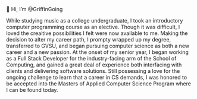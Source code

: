 👋 Hi, I’m @GriffinGoing

While studying music as a college undergraduate, I took an introductory computer programming course as an elective. 
Though it was difficult, I loved the creaitive possibilities I felt were now available to me. Making the decision to 
alter my career path, I prompty wrapped up my degree, transferred to GVSU, and began pursuing computer science as both 
a new career and a new passion. At the onset of my senior year, I began working as a Full Stack Developer for the 
industry-facing arm of the School of Computing, and gained a great deal of experience both interfacing with clients and 
delivering software solutions. Still possessing a love for the ongoing challenge to learn that a career in CS demands, 
I was honored to be accepted into the Masters of Applied Computer Science Program where I can be found today.

